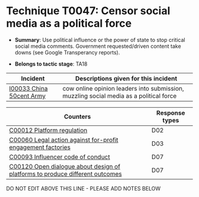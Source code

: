 # Technique T0047: Censor social media as a political force

* **Summary**: Use political influence or the power of state to stop critical social media comments. Government requested/driven content take downs (see Google Transperancy reports).

* **Belongs to tactic stage**: TA18


| Incident | Descriptions given for this incident |
| -------- | -------------------- |
| [I00033 China 50cent Army](../../generated_pages/incidents/I00033.md) | cow online opinion leaders into submission, muzzling social media as a political force |



| Counters | Response types |
| -------- | -------------- |
| [C00012 Platform regulation](../../generated_pages/counters/C00012.md) | D02 |
| [C00060 Legal action against for-profit engagement factories](../../generated_pages/counters/C00060.md) | D03 |
| [C00093 Influencer code of conduct](../../generated_pages/counters/C00093.md) | D07 |
| [C00120 Open dialogue about design of platforms to produce different outcomes](../../generated_pages/counters/C00120.md) | D07 |


DO NOT EDIT ABOVE THIS LINE - PLEASE ADD NOTES BELOW